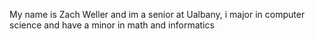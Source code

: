 My name is Zach Weller and im a senior at Ualbany, i major in computer science and have a minor in math and informatics